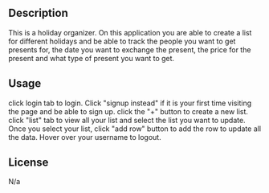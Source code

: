 ## Description
This is a holiday organizer. On this application you are able to create a list for different holidays and be able to track the people you want to get presents for, the date you want to exchange the present, the price for the present and what type of present you want to get.

## Usage
click login tab to login.
Click "signup instead" if it is your first time visiting the page and be able to sign up.
click the "+" button to create a new list.
click "list" tab to view all your list and select the list you want to update.
Once you select your list, click "add row" button to add the row to update all the data.
Hover over your username to logout.

## License
N/a



